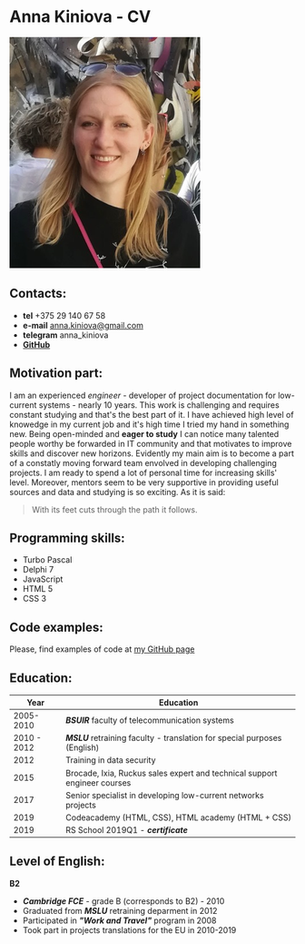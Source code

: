 # Anna Kiniova - CV
![Anna's photo](/./images/Anna_photo.jpg)

## Contacts:
* **tel** +375 29 140 67 58 
* **e-mail** anna.kiniova@gmail.com
* **telegram** anna_kiniova
* **[GitHub](https://github.com/AnnaKiniova)**

## Motivation part:
I am an experienced *engineer* - developer of project documentation for low-current systems - nearly 10 years. This work is challenging and requires constant studying and that's the best part of it. 
I have achieved high level of knowedge in my current job and it's high time I tried my hand in something new.
Being open-minded and **eager to study** I can notice many talented people worthy be forwarded in IT community and that motivates to improve skills and discover new horizons. 
Evidently my main aim is to become a part of a constatly moving forward team envolved in developing challenging projects. 
I am ready to spend a lot of personal time for increasing skills' level. Moreover, mentors seem to be very supportive in providing useful sources and data and studying is so exciting.
As it is said:
>	With its feet cuts through the path it follows.

## Programming skills: 
* Turbo Pascal 
* Delphi 7 
* JavaScript
* HTML 5
* CSS 3

## Code examples:
Please, find examples of code at [my GitHub page](https://github.com/AnnaKiniova)

## Education:

Year | Education
-----| ----------------------
2005- 2010 | __*BSUIR*__ faculty of telecommunication systems
2010 - 2012 | __*MSLU*__ retraining faculty - translation for special purposes (English)
2012 | Training in data security
2015 | Brocade, Ixia, Ruckus sales expert and technical support engineer courses
2017 | Senior specialist in developing low-current networks projects
2019 | Codeacademy (HTML, CSS), HTML academy (HTML + CSS)
2019 | RS School 2019Q1 - __*certificate*__

## Level of English: 
**B2**
* __*Cambridge FCE*__ - grade B (corresponds to B2) - 2010
* Graduated from __*MSLU*__ retraining deparment in 2012 
* Participated in __*"Work and Travel"*__ program in 2008
* Took part in projects translations for the EU in 2010-2019
